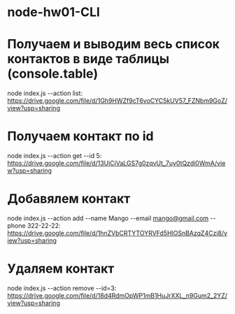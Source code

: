 # node-hw01-CLI

# Получаем и выводим весь список контактов в виде таблицы (console.table)

node index.js --action list: https://drive.google.com/file/d/1Gh9HWZf9cT6voCYC5kUV57_FZNbm9GoZ/view?usp=sharing

# Получаем контакт по id

node index.js --action get --id 5: https://drive.google.com/file/d/13UjCiVaLGS7g0zqvUt_7uy0tQzdi0WmA/view?usp=sharing

# Добавялем контакт

node index.js --action add --name Mango --email mango@gmail.com --phone 322-22-22: https://drive.google.com/file/d/1hnZVbCRTYTOYRVFd5HlOSnBAzqZ4Czi8/view?usp=sharing

# Удаляем контакт

node index.js --action remove --id=3: https://drive.google.com/file/d/18d4RdmOpWP1mB1HuJrXXL_n9Gum2_2YZ/view?usp=sharing
